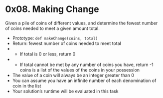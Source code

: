 # 0x08. Making Change

Given a pile of coins of different values, and  determine the fewest number of coins needed to meet a given amount total.

- Prototype: ```def makeChange(coins, total)```
- Return: fewest number of coins needed to meet total
- - If total is 0 or less, return 0
- - If total cannot be met by any number of coins you have, return -1
coins is a list of the values of the coins in your possession
- The value of a coin will always be an integer greater than 0
- You can assume you have an infinite number of each denomination of coin in the list
- Your solution’s runtime will be evaluated in this task
